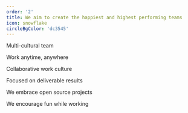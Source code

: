 ```yaml
---
order: '2'
title: We aim to create the happiest and highest performing teams
icon: snowflake
circleBgColor: 'dc3545'
---
```

Multi-cultural team

Work anytime, anywhere

Collaborative work culture

Focused on deliverable results

We embrace open source projects

We encourage fun while working
